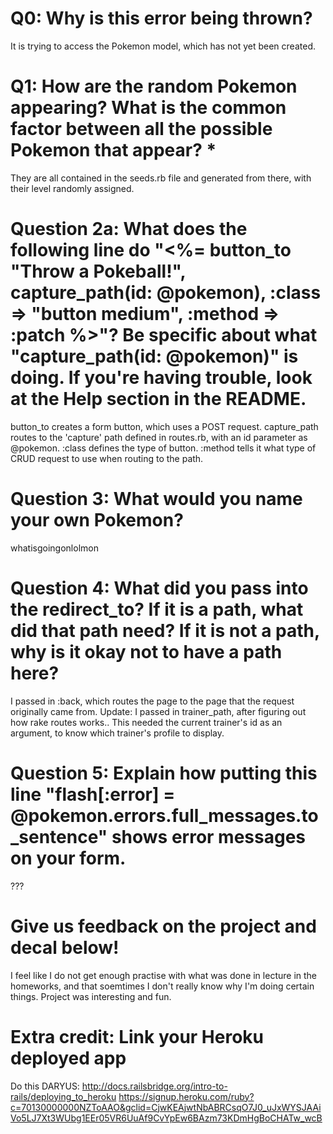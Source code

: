 # Q0: Why is this error being thrown?
It is trying to access the Pokemon model, which has not yet been created. 

# Q1: How are the random Pokemon appearing? What is the common factor between all the possible Pokemon that appear? *
They are all contained in the seeds.rb file and generated from there, with their level randomly assigned. 

# Question 2a: What does the following line do "<%= button_to "Throw a Pokeball!", capture_path(id: @pokemon), :class => "button medium", :method => :patch %>"? Be specific about what "capture_path(id: @pokemon)" is doing. If you're having trouble, look at the Help section in the README.
button_to creates a form button, which uses a POST request. 
capture_path routes to the 'capture' path defined in routes.rb, with an id parameter as @pokemon. 
:class defines the type of button. 
:method tells it what type of CRUD request to use when routing to the path. 


# Question 3: What would you name your own Pokemon?
whatisgoingonlolmon

# Question 4: What did you pass into the redirect_to? If it is a path, what did that path need? If it is not a path, why is it okay not to have a path here?
I passed in :back, which routes the page to the page that the request originally came from. 
Update: I passed in trainer_path, after figuring out how rake routes works.. This needed the current trainer's id as an argument, to know which trainer's profile to display. 

# Question 5: Explain how putting this line "flash[:error] = @pokemon.errors.full_messages.to_sentence" shows error messages on your form.
???

# Give us feedback on the project and decal below!
I feel like I do not get enough practise with what was done in lecture in the homeworks, and that soemtimes I don't really know why I'm doing certain things. Project was interesting and fun. 

# Extra credit: Link your Heroku deployed app
Do this DARYUS:
http://docs.railsbridge.org/intro-to-rails/deploying_to_heroku
https://signup.heroku.com/ruby?c=70130000000NZToAAO&gclid=CjwKEAjwtNbABRCsqO7J0_uJxWYSJAAiVo5LJ7Xt3WUbg1EEr05VR6UuAf9CvYpEw6BAzm73KDmHgBoCHATw_wcB

